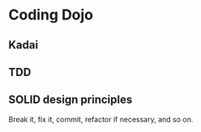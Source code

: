 # Coding Dojo
## Kadai 
## TDD
## SOLID design principles

Break it, fix it, commit, refactor if necessary, and so on. 
